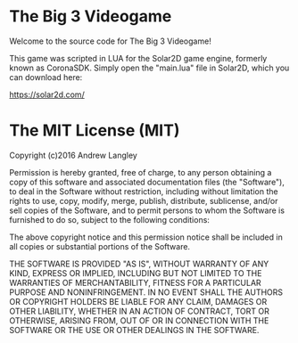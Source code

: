 # The Big 3 Videogame

Welcome to the source code for The Big 3 Videogame!

This game was scripted in LUA for the Solar2D game engine, formerly known as CoronaSDK. Simply open the "main.lua" file in Solar2D, which you can download here:

https://solar2d.com/

# The MIT License (MIT)

Copyright (c)2016 Andrew Langley

Permission is hereby granted, free of charge, to any person obtaining a copy of this software and associated documentation files (the "Software"), to deal in the Software without restriction, including without limitation the rights to use, copy, modify, merge, publish, distribute, sublicense, and/or sell copies of the Software, and to permit persons to whom the Software is furnished to do so, subject to the following conditions:

The above copyright notice and this permission notice shall be included in all copies or substantial portions of the Software.

THE SOFTWARE IS PROVIDED "AS IS", WITHOUT WARRANTY OF ANY KIND, EXPRESS OR IMPLIED, INCLUDING BUT NOT LIMITED TO THE WARRANTIES OF MERCHANTABILITY, FITNESS FOR A PARTICULAR PURPOSE AND NONINFRINGEMENT. IN NO EVENT SHALL THE AUTHORS OR COPYRIGHT HOLDERS BE LIABLE FOR ANY CLAIM, DAMAGES OR OTHER LIABILITY, WHETHER IN AN ACTION OF CONTRACT, TORT OR OTHERWISE, ARISING FROM, OUT OF OR IN CONNECTION WITH THE SOFTWARE OR THE USE OR OTHER DEALINGS IN THE SOFTWARE.
